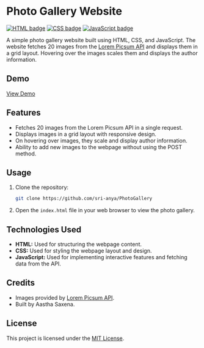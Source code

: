 # Photo Gallery Website

[![HTML badge](https://img.shields.io/badge/HTML-Used_for_structuring-orange?style=flat-square)](https://developer.mozilla.org/en-US/docs/Web/HTML)
[![CSS badge](https://img.shields.io/badge/CSS-Used_for_styling-blue?style=flat-square)](https://developer.mozilla.org/en-US/docs/Web/CSS)
[![JavaScript badge](https://img.shields.io/badge/JavaScript-Used_for_interactive_features-yellow?style=flat-square)](https://developer.mozilla.org/en-US/docs/Web/JavaScript)

A simple photo gallery website built using HTML, CSS, and JavaScript. The website fetches 20 images from the [Lorem Picsum API](https://picsum.photos/v2/list) and displays them in a grid layout. Hovering over the images scales them and displays the author information.

## Demo

[View Demo](https://example.com)

## Features

- Fetches 20 images from the Lorem Picsum API in a single request.
- Displays images in a grid layout with responsive design.
- On hovering over images, they scale and display author information.
- Ability to add new images to the webpage without using the POST method.

## Usage

1. Clone the repository:

    ```bash
    git clone https://github.com/sri-anya/PhotoGallery
    ```

2. Open the `index.html` file in your web browser to view the photo gallery.

## Technologies Used

- **HTML:** Used for structuring the webpage content.
- **CSS:** Used for styling the webpage layout and design.
- **JavaScript:** Used for implementing interactive features and fetching data from the API.

## Credits

- Images provided by [Lorem Picsum API](https://picsum.photos/).
- Built by Aastha Saxena.

## License

This project is licensed under the [MIT License](LICENSE).
